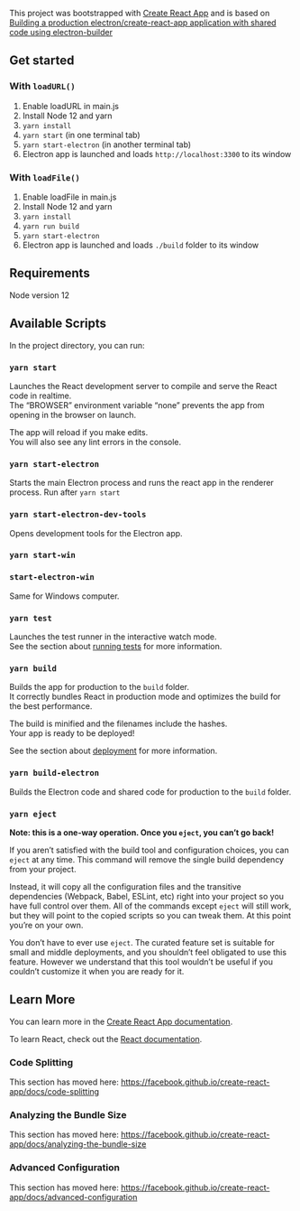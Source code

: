 This project was bootstrapped with [Create React App](https://github.com/facebook/create-react-app) and is based on
[Building a production electron/create-react-app application with shared code using electron-builder](https://medium.com/@johndyer24/building-a-production-electron-create-react-app-application-with-shared-code-using-electron-builder-c1f70f0e2649)

## Get started

### With `loadURL()`
1. Enable loadURL in main.js
1. Install Node 12 and yarn
1. `yarn install`
1. `yarn start` (in one terminal tab)
1. `yarn start-electron` (in another terminal tab)
1. Electron app is launched and loads `http://localhost:3300` to its window

### With `loadFile()`
1. Enable loadFile in main.js
1. Install Node 12 and yarn
1. `yarn install`
1. `yarn run build`
1. `yarn start-electron`
1. Electron app is launched and loads `./build` folder to its window

## Requirements

Node version 12

## Available Scripts

In the project directory, you can run:

### `yarn start`

Launches the React development server to compile and serve the React code in realtime.<br />
The “BROWSER” environment variable “none” prevents the app from opening in the browser on launch.<br />

The app will reload if you make edits.<br />
You will also see any lint errors in the console.

### `yarn start-electron`

Starts the main Electron process and runs the react app in the renderer process.
Run after `yarn start`

### `yarn start-electron-dev-tools`

Opens development tools for the Electron app.

### `yarn start-win`
### `start-electron-win`

Same for Windows computer.

### `yarn test`

Launches the test runner in the interactive watch mode.<br />
See the section about [running tests](https://facebook.github.io/create-react-app/docs/running-tests) for more information.

### `yarn build`

Builds the app for production to the `build` folder.<br />
It correctly bundles React in production mode and optimizes the build for the best performance.

The build is minified and the filenames include the hashes.<br />
Your app is ready to be deployed!

See the section about [deployment](https://facebook.github.io/create-react-app/docs/deployment) for more information.

### `yarn build-electron`

Builds the Electron code and shared code for production to the `build` folder.<br />

### `yarn eject`

**Note: this is a one-way operation. Once you `eject`, you can’t go back!**

If you aren’t satisfied with the build tool and configuration choices, you can `eject` at any time. This command will remove the single build dependency from your project.

Instead, it will copy all the configuration files and the transitive dependencies (Webpack, Babel, ESLint, etc) right into your project so you have full control over them. All of the commands except `eject` will still work, but they will point to the copied scripts so you can tweak them. At this point you’re on your own.

You don’t have to ever use `eject`. The curated feature set is suitable for small and middle deployments, and you shouldn’t feel obligated to use this feature. However we understand that this tool wouldn’t be useful if you couldn’t customize it when you are ready for it.

## Learn More

You can learn more in the [Create React App documentation](https://facebook.github.io/create-react-app/docs/getting-started).

To learn React, check out the [React documentation](https://reactjs.org/).

### Code Splitting

This section has moved here: https://facebook.github.io/create-react-app/docs/code-splitting

### Analyzing the Bundle Size

This section has moved here: https://facebook.github.io/create-react-app/docs/analyzing-the-bundle-size

### Advanced Configuration

This section has moved here: https://facebook.github.io/create-react-app/docs/advanced-configuration
